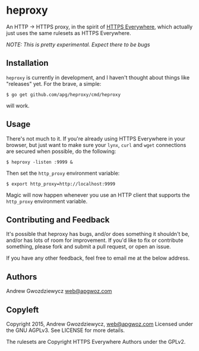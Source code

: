 # heproxy

An HTTP -> HTTPS proxy, in the spirit of [HTTPS Everywhere](https://www.eff.org/https-everywhere), which actually just uses the same rulesets as HTTPS Everywhere.

*NOTE: This is pretty experimental. Expect there to be bugs*

## Installation

`heproxy` is currently in development, and I haven't thought about
things like "releases" yet. For the brave, a simple:

```shell
$ go get github.com/apg/heproxy/cmd/heproxy
```

will work.

## Usage

There's not much to it. If you're already using HTTPS Everywhere in
your browser, but just want to make sure your `lynx`, `curl` and
`wget` connections are secured when possible, do the following:

```shell
$ heproxy -listen :9999 &
```

Then set the `http_proxy` environment variable:

```shell
$ export http_proxy=http://localhost:9999
```

Magic will now happen whenever you use an HTTP client that supports
the `http_proxy` environment variable.

## Contributing and Feedback

It's possible that heproxy has bugs, and/or does something it
shouldn't be, and/or has lots of room for improvement. If you'd like
to fix or contribute something, please fork and submit a pull request,
or open an issue.

If you have any other feedback, feel free to email me at the below
address.

## Authors

Andrew Gwozdziewycz <web@apgwoz.com>

## Copyleft

Copyright 2015, Andrew Gwozdziewycz, web@apgwoz.com
Licensed under the GNU AGPLv3. See LICENSE for more details.

The rulesets are Copyright HTTPS Everywhere Authors under the GPLv2.
